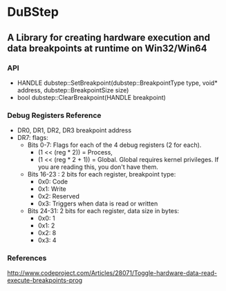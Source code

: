 # DuBStep

## A Library for creating hardware execution and data breakpoints at runtime on Win32/Win64

### API

* HANDLE dubstep::SetBreakpoint(dubstep::BreakpointType type, void* address, dubstep::BreakpointSize size)
* bool dubstep::ClearBreakpoint(HANDLE breakpoint)

### Debug Registers Reference
* DR0, DR1, DR2, DR3 breakpoint address
* DR7: flags:
	* Bits 0-7: Flags for each of the 4 debug registers (2 for each). 
		* (1 << (reg * 2)) = Process, 
		* (1 << (reg * 2 + 1)) = Global. Global requires kernel privileges. If you are reading this, you don't have them.
	* Bits 16-23 :  2 bits for each register, breakpoint type:
		* 0x0: Code
		* 0x1: Write
		* 0x2: Reserved
		* 0x3: Triggers when data is read or written
	* Bits 24-31: 2 bits for each register, data size in bytes:
		* 0x0: 1
		* 0x1: 2
		* 0x2: 8
		* 0x3: 4

### References
http://www.codeproject.com/Articles/28071/Toggle-hardware-data-read-execute-breakpoints-prog
